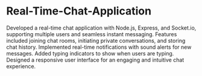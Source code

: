 # Real-Time-Chat-Application

Developed a real-time chat application with Node.js, Express, and Socket.io, supporting multiple users and seamless instant messaging.
Features included joining chat rooms, initiating private conversations, and storing chat history.
Implemented real-time notifications with sound alerts for new messages.
Added typing indicators to show when users are typing.
Designed a responsive user interface for an engaging and intuitive chat experience.
